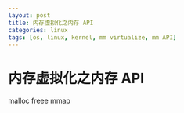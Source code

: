 ```yaml
---
layout: post
title: 内存虚拟化之内存 API
categories: linux
tags: [os, linux, kernel, mm virtualize, mm API] 
---
```


# 内存虚拟化之内存 API

malloc
freee
mmap
